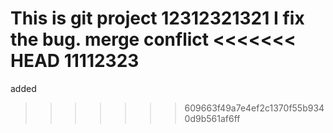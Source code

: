 

This is git project 12312321321
I fix the bug.
merge conflict
<<<<<<< HEAD
11112323
=======
added
>>>>>>> 609663f49a7e4ef2c1370f55b9340d9b561af6ff
